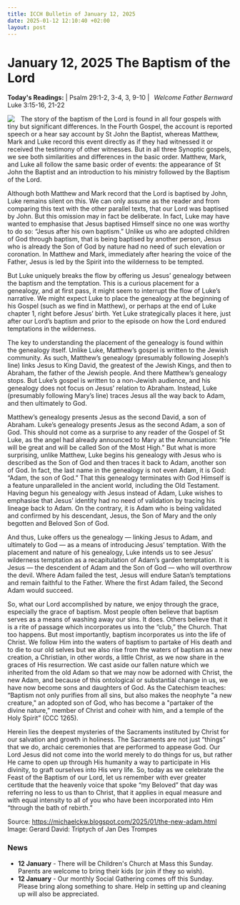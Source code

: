 ```yaml
---
title: ICCH Bulletin of January 12, 2025
date: 2025-01-12 12:10:40 +02:00
layout: post
---
```


# January 12, 2025 The Baptism of the Lord
<span style="float: right"><em>Welcome Father Bernward</em></span>
**Today's Readings:**  | Psalm 29:1-2, 3-4, 3, 9-10 | Luke 3:15-16, 21-22


<img style="float: left; margin-right: 1em;" src="https://upload.wikimedia.org/wikipedia/commons/thumb/8/82/Gerard_David_-_Triptych_of_Jan_Des_Trompes_-_WGA6031.jpg/320px-Gerard_David_-_Triptych_of_Jan_Des_Trompes_-_WGA6031.jpg">

The story of the baptism of the Lord is found in all four gospels with tiny but significant differences. In the Fourth Gospel, the account is reported speech or a hear say account by St John the Baptist, whereas Matthew, Mark and Luke record this event directly as if they had witnessed it or received the testimony of other witnesses. But in all three Synoptic gospels, we see both similarities and differences in the basic order. Matthew, Mark, and Luke all follow the same basic order of events: the appearance of St John the Baptist and an introduction to his ministry followed by the Baptism of the Lord.

Although both Matthew and Mark record that the Lord is baptised by John, Luke remains silent on this. We can only assume as the reader and from comparing this text with the other parallel texts, that our Lord was baptised by John. But this omission may in fact be deliberate. In fact, Luke may have wanted to emphasise that Jesus baptised Himself since no one was worthy to do so: “Jesus after his own baptism.” Unlike us who are adopted children of God through baptism, that is being baptised by another person, Jesus who is already the Son of God by nature had no need of such elevation or coronation. In Matthew and Mark, immediately after hearing the voice of the Father, Jesus is led by the Spirit into the wilderness to be tempted.

But Luke uniquely breaks the flow by offering us Jesus’ genealogy between the baptism and the temptation. This is a curious placement for a genealogy, and at first pass, it might seem to interrupt the flow of Luke’s narrative. We might expect Luke to place the genealogy at the beginning of his Gospel (such as we find in Matthew), or perhaps at the end of Luke chapter 1, right before Jesus’ birth. Yet Luke strategically places it here, just after our Lord’s baptism and prior to the episode on how the Lord endured temptations in the wilderness.

The key to understanding the placement of the genealogy is found within the genealogy itself. Unlike Luke, Matthew’s gospel is written to the Jewish community. As such, Matthew’s genealogy (presumably following Joseph’s line) links Jesus to King David, the greatest of the Jewish Kings, and then to Abraham, the father of the Jewish people. And there Matthew’s genealogy stops. But Luke’s gospel is written to a non-Jewish audience, and his genealogy does not focus on Jesus’ relation to Abraham. Instead, Luke (presumably following Mary’s line) traces Jesus all the way back to Adam, and then ultimately to God.

Matthew’s genealogy presents Jesus as the second David, a son of Abraham. Luke’s genealogy presents Jesus as the second Adam, a son of God. This should not come as a surprise to any reader of the Gospel of St Luke, as the angel had already announced to Mary at the Annunciation: “He will be great and will be called Son of the Most High.” But what is more surprising, unlike Matthew, Luke begins his genealogy with Jesus who is described as the Son of God and then traces it back to Adam, another son of God. In fact, the last name in the genealogy is not even Adam, it is God: “Adam, the son of God.” That this genealogy terminates with God Himself is a feature unparalleled in the ancient world, including the Old Testament. Having begun his genealogy with Jesus instead of Adam, Luke wishes to emphasise that Jesus’ identity had no need of validation by tracing his lineage back to Adam. On the contrary, it is Adam who is being validated and confirmed by his descendant, Jesus, the Son of Mary and the only begotten and Beloved Son of God.

And thus, Luke offers us the genealogy — linking Jesus to Adam, and ultimately to God — as a means of introducing Jesus’ temptation. With the placement and nature of his genealogy, Luke intends us to see Jesus’ wilderness temptation as a recapitulation of Adam’s garden temptation. It is Jesus — the descendent of Adam and the Son of God — who will overthrow the devil. Where Adam failed the test, Jesus will endure Satan’s temptations and remain faithful to the Father. Where the first Adam failed, the Second Adam would succeed.

So, what our Lord accomplished by nature, we enjoy through the grace, especially the grace of baptism. Most people often believe that baptism serves as a means of washing away our sins. It does. Others believe that it is a rite of passage which incorporates us into the “club,” the Church. That too happens. But most importantly, baptism incorporates us into the life of Christ. We follow Him into the waters of baptism to partake of His death and to die to our old selves but we also rise from the waters of baptism as a new creation, a Christian, in other words, a little Christ, as we now share in the graces of His resurrection. We cast aside our fallen nature which we inherited from the old Adam so that we may now be adorned with Christ, the new Adam, and because of this ontological or substantial change in us, we have now become sons and daughters of God. As the Catechism teaches: “Baptism not only purifies from all sins, but also makes the neophyte "a new creature," an adopted son of God, who has become a "partaker of the divine nature,” member of Christ and coheir with him, and a temple of the Holy Spirit” (CCC 1265).

Herein lies the deepest mysteries of the Sacraments instituted by Christ for our salvation and growth in holiness. The Sacraments are not just “things” that we do, archaic ceremonies that are performed to appease God. Our Lord Jesus did not come into the world merely to do things for us, but rather He came to open up through His humanity a way to participate in His divinity, to graft ourselves into His very life. So, today as we celebrate the Feast of the Baptism of our Lord, let us remember with ever greater certitude that the heavenly voice that spoke “my Beloved” that day was referring no less to us than to Christ, that it applies in equal measure and with equal intensity to all of you who have been incorporated into Him “through the bath of rebirth.”

Source: https://michaelckw.blogspot.com/2025/01/the-new-adam.html
Image: Gerard David: Triptych of Jan Des Trompes

### News 

* **12 January** - There will be Children's Church at Mass this Sunday. Parents are welcome to bring their kids (or join if they so wish).
* **12 January** - Our monthly Social Gathering comes off this Sunday. Please bring along something to share. Help in setting up and cleaning up will also be appreciated.
